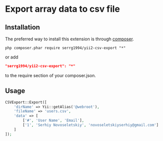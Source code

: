 Export array data to csv file
=========

Installation
------------

The preferred way to install this extension is through [composer](http://getcomposer.org/download/).

```
php composer.phar require serrg1994/yii2-csv-export "*"
```

or add

```json
"serrg1994/yii2-csv-export": "*"
```

to the require section of your composer.json.

Usage
------------

```php
CSVExport::Export([
    'dirName' => Yii::getAlias('@webroot'),
    'fileName' => 'users.csv',
    'data' => [
        ['#', 'User Name', 'Email'],
        ['1', 'Serhiy Novoseletskiy', 'novoseletskiyserhiy@gmail.com']
    ]
]);
```